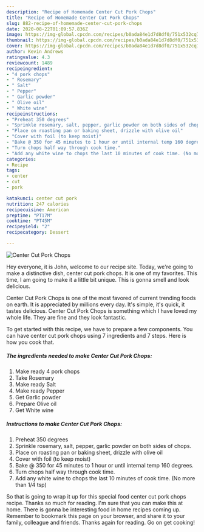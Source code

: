 ```yaml
---
description: "Recipe of Homemade Center Cut Pork Chops"
title: "Recipe of Homemade Center Cut Pork Chops"
slug: 882-recipe-of-homemade-center-cut-pork-chops
date: 2020-08-22T01:09:57.836Z
image: https://img-global.cpcdn.com/recipes/b0ada84e1d7d8df0/751x532cq70/center-cut-pork-chops-recipe-main-photo.jpg
thumbnail: https://img-global.cpcdn.com/recipes/b0ada84e1d7d8df0/751x532cq70/center-cut-pork-chops-recipe-main-photo.jpg
cover: https://img-global.cpcdn.com/recipes/b0ada84e1d7d8df0/751x532cq70/center-cut-pork-chops-recipe-main-photo.jpg
author: Kevin Andrews
ratingvalue: 4.3
reviewcount: 1489
recipeingredient:
- "4 pork chops"
- " Rosemary"
- " Salt"
- " Pepper"
- " Garlic powder"
- " Olive oil"
- " White wine"
recipeinstructions:
- "Preheat 350 degrees"
- "Sprinkle rosemary, salt, pepper, garlic powder on both sides of chops."
- "Place on roasting pan or baking sheet, drizzle with olive oil"
- "Cover with foil (to keep moist)"
- "Bake @ 350 for 45 minutes to 1 hour or until internal temp 160 degrees."
- "Turn chops half way through cook time."
- "Add any white wine to chops the last 10 minutes of cook time. (No more than 1/4 tsp)"
categories:
- Recipe
tags:
- center
- cut
- pork

katakunci: center cut pork 
nutrition: 247 calories
recipecuisine: American
preptime: "PT17M"
cooktime: "PT45M"
recipeyield: "2"
recipecategory: Dessert

---
```



![Center Cut Pork Chops](https://img-global.cpcdn.com/recipes/b0ada84e1d7d8df0/751x532cq70/center-cut-pork-chops-recipe-main-photo.jpg)

Hey everyone, it is John, welcome to our recipe site. Today, we're going to make a distinctive dish, center cut pork chops. It is one of my favorites. This time, I am going to make it a little bit unique. This is gonna smell and look delicious.

Center Cut Pork Chops is one of the most favored of current trending foods on earth. It is appreciated by millions every day. It's simple, it's quick, it tastes delicious. Center Cut Pork Chops is something which I have loved my whole life. They are fine and they look fantastic.




To get started with this recipe, we have to prepare a few components. You can have center cut pork chops using 7 ingredients and 7 steps. Here is how you cook that.

<!--inarticleads1-->

##### The ingredients needed to make Center Cut Pork Chops:

1. Make ready 4 pork chops
1. Take  Rosemary
1. Make ready  Salt
1. Make ready  Pepper
1. Get  Garlic powder
1. Prepare  Olive oil
1. Get  White wine




<!--inarticleads2-->

##### Instructions to make Center Cut Pork Chops:

1. Preheat 350 degrees
1. Sprinkle rosemary, salt, pepper, garlic powder on both sides of chops.
1. Place on roasting pan or baking sheet, drizzle with olive oil
1. Cover with foil (to keep moist)
1. Bake @ 350 for 45 minutes to 1 hour or until internal temp 160 degrees.
1. Turn chops half way through cook time.
1. Add any white wine to chops the last 10 minutes of cook time. (No more than 1/4 tsp)




So that is going to wrap it up for this special food center cut pork chops recipe. Thanks so much for reading. I'm sure that you can make this at home. There is gonna be interesting food in home recipes coming up. Remember to bookmark this page on your browser, and share it to your family, colleague and friends. Thanks again for reading. Go on get cooking!
